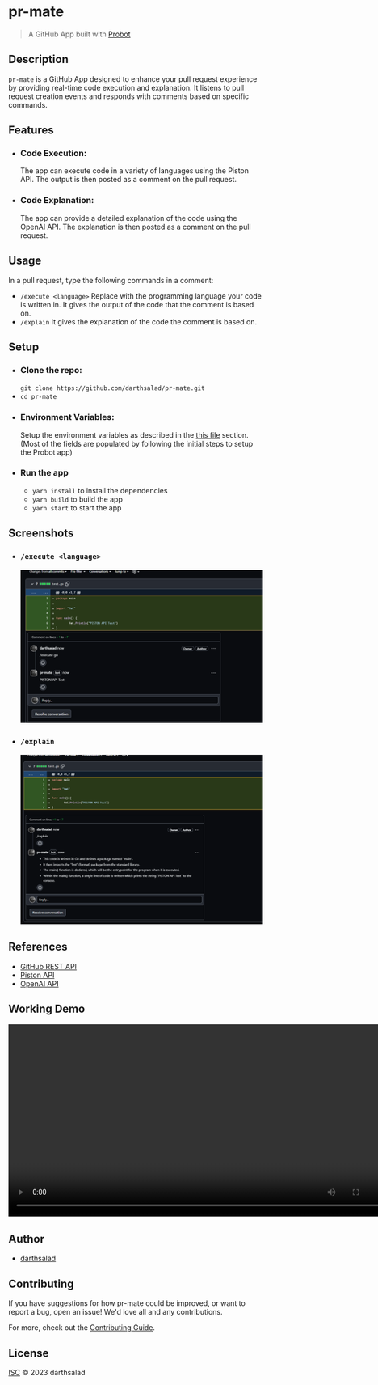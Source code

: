 # pr-mate
> A GitHub App built with [Probot](https://github.com/probot/probot)

## Description
`pr-mate` is a GitHub App designed to enhance your pull request experience by providing real-time code execution and explanation. It listens to pull request creation events and responds with comments based on specific commands.

## Features
- ### Code Execution: 
  The app can execute code in a variety of languages using the Piston API. The output is then posted as a comment on the pull request.
- ### Code Explanation: 
  The app can provide a detailed explanation of the code using the OpenAI API. The explanation is then posted as a comment on the pull request.

## Usage
In a pull request, type the following commands in a comment:

- `/execute <language>` Replace <language> with the programming language your code is written in. It gives the output of the code that the comment is based on.
- `/explain` It gives the explanation of the code the comment is based on.

## Setup

- ### Clone the repo:
  `git clone https://github.com/darthsalad/pr-mate.git`
- `cd pr-mate`
- ### Environment Variables:
  Setup the environment variables as described in the [this file](./.env.example) section. (Most of the fields are populated by following the initial steps to setup the Probot app)
- ### Run the app
  - `yarn install` to install the dependencies
  - `yarn build` to build the app
  - `yarn start` to start the app 


## Screenshots 
- ### `/execute <language>`
  ![Code Execution](./assets/execute-command.png)
- ### `/explain`
  ![Code Explanation](./assets/explain-command.png)

## References
- [GitHub REST API](https://docs.github.com/en/rest)
- [Piston API](https://piston.readthedocs.io/en/latest/api-v2/)
- [OpenAI API](https://beta.openai.com/docs/introduction)

## Working Demo
<video height="380" controls>
  <source src="./assets/working-demo.mkv" type="video/mkv">
</video>

## Author
- [darthsalad](https://github.com/darthsalad)

## Contributing

If you have suggestions for how pr-mate could be improved, or want to report a bug, open an issue! We'd love all and any contributions.

For more, check out the [Contributing Guide](CONTRIBUTING.md).

## License

[ISC](LICENSE) © 2023 darthsalad
